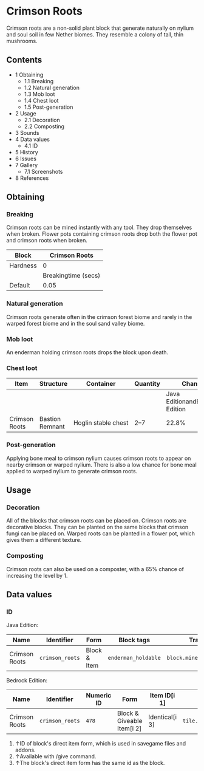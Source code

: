 # Crimson Roots
Crimson roots are a non-solid plant block that generate naturally on nylium and soul soil in few Nether biomes. They resemble a colony of tall, thin mushrooms.

## Contents
- 1 Obtaining
	- 1.1 Breaking
	- 1.2 Natural generation
	- 1.3 Mob loot
	- 1.4 Chest loot
	- 1.5 Post-generation
- 2 Usage
	- 2.1 Decoration
	- 2.2 Composting
- 3 Sounds
- 4 Data values
	- 4.1 ID
- 5 History
- 6 Issues
- 7 Gallery
	- 7.1 Screenshots
- 8 References

## Obtaining
### Breaking
Crimson roots can be mined instantly with any tool. They drop themselves when broken. Flower pots containing crimson roots drop both the flower pot and crimson roots when broken.

| Block    | Crimson Roots       |
|----------|---------------------|
| Hardness | 0                   |
|          | Breakingtime (secs) |
| Default  | 0.05                |

### Natural generation
Crimson roots generate often in the crimson forest biome and rarely in the warped forest biome and in the soul sand valley biome.


### Mob loot
An enderman holding crimson roots drops the block upon death.

### Chest loot
| Item          | Structure       | Container           | Quantity | Chance                         |
|---------------|-----------------|---------------------|----------|--------------------------------|
|               |                 |                     |          | Java EditionandBedrock Edition |
| Crimson Roots | Bastion Remnant | Hoglin stable chest | 2–7      | 22.8%                          |

### Post-generation
Applying bone meal to crimson nylium causes crimson roots to appear on nearby crimson or warped nylium. There is also a low chance for bone meal applied to warped nylium to generate crimson roots.

## Usage
### Decoration
All of the blocks that crimson roots can be placed on.
Crimson roots are decorative blocks. They can be planted on the same blocks that crimson fungi can be placed on. Warped roots can be planted in a flower pot, which gives them a different texture.

### Composting
Crimson roots can also be used on a composter, with a 65% chance of increasing the level by 1.

## Data values
### ID
Java Edition:

| Name          | Identifier      | Form         | Block tags          | Translation key                 |
|---------------|-----------------|--------------|---------------------|---------------------------------|
| Crimson Roots | `crimson_roots` | Block & Item | `enderman_holdable` | `block.minecraft.crimson_roots` |

Bedrock Edition:

| Name          | Identifier      | Numeric ID | Form                       | Item ID[i 1]   | Translation key                        |
|---------------|-----------------|------------|----------------------------|----------------|----------------------------------------|
| Crimson Roots | `crimson_roots` | `478`      | Block & Giveable Item[i 2] | Identical[i 3] | `tile.crimson_roots.crimsonRoots.name` |

1. ↑ID of block's direct item form, which is used in savegame files and addons.
2. ↑Available with /give command.
3. ↑The block's direct item form has the same id as the block.


